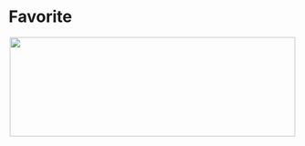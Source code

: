 # Favorite
<p style="text-align:center"><img alt="" src="http://img-fotki.yandex.ru/get/4138/20573769.1a/0_89369_5f759142_L.png" style="width: 500px; height: 174px;" /></p>
